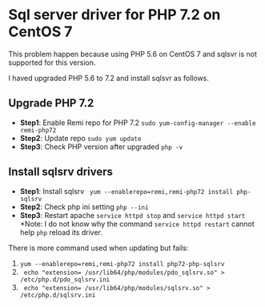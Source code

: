 # Sql server driver for PHP 7.2 on CentOS 7

This problem happen because using PHP 5.6 on CentOS 7 and sqlsvr is not supported for this version. 

I haved upgraded PHP 5.6 to 7.2 and install sqlsvr as follows.

## Upgrade PHP 7.2
*   **Step1**: Enable Remi repo for PHP 7.2
    `sudo yum-config-manager --enable remi-php72`
*   **Step2**:  Update repo
    `sudo yum update`
*   **Step3**: Check PHP version after upgraded
    `php -v`
    
## Install sqlsrv drivers
*   **Step1**: Install sqlsrv
    ` yum --enablerepo=remi,remi-php72 install php-sqlsrv`
*   **Step2**:  Check php ini setting
    `php --ini`
*   **Step3**: Restart apache 
    `service httpd stop` and `service httpd start` 
    *Note: I do not know why the command `service httpd restart` cannot help `php` reload its driver.
    
There is more command used when updating but fails:
  1.  `yum --enablerepo=remi,remi-php72 install php72-php-sqlsrv`
  2.  ` echo "extension= /usr/lib64/php/modules/pdo_sqlsrv.so" > /etc/php.d/pdo_sqlsrv.ini`
  3.  ` echo "extension= /usr/lib64/php/modules/sqlsrv.so" > /etc/php.d/sqlsrv.ini`
  

